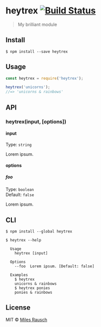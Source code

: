 # heytrex [![Build Status](https://travis-ci.org/awayken/heytrex.svg?branch=master)](https://travis-ci.org/awayken/heytrex)

> My brilliant module


## Install

```
$ npm install --save heytrex
```


## Usage

```js
const heytrex = require('heytrex');

heytrex('unicorns');
//=> 'unicorns & rainbows'
```


## API

### heytrex(input, [options])

#### input

Type: `string`

Lorem ipsum.

#### options

##### foo

Type: `boolean`<br>
Default: `false`

Lorem ipsum.


## CLI

```
$ npm install --global heytrex
```

```
$ heytrex --help

  Usage
    heytrex [input]

  Options
    --foo  Lorem ipsum. [Default: false]

  Examples
    $ heytrex
    unicorns & rainbows
    $ heytrex ponies
    ponies & rainbows
```


## License

MIT © [Miles Rausch](http://milesrausch.com)
